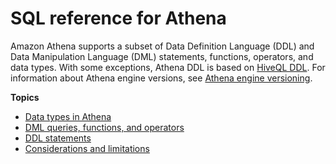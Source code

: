 # SQL reference for Athena<a name="ddl-sql-reference"></a>

Amazon Athena supports a subset of Data Definition Language \(DDL\) and Data Manipulation Language \(DML\) statements, functions, operators, and data types\. With some exceptions, Athena DDL is based on [HiveQL DDL](https://cwiki.apache.org/confluence/display/Hive/LanguageManual+DDL)\. For information about Athena engine versions, see [Athena engine versioning](engine-versions.md)\.

**Topics**
+ [Data types in Athena](data-types.md)
+ [DML queries, functions, and operators](dml-queries-functions-operators.md)
+ [DDL statements](ddl-reference.md)
+ [Considerations and limitations](other-notable-limitations.md)